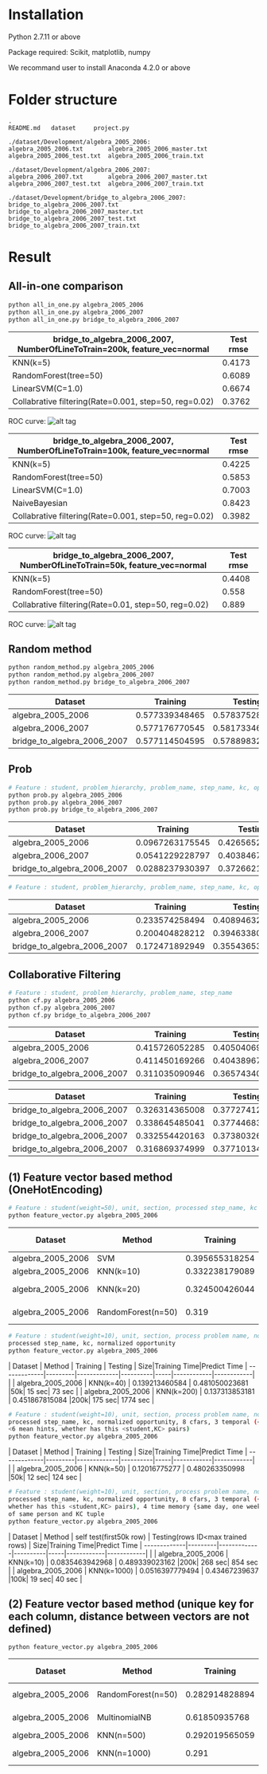 # Installation
Python 2.7.11 or above

Package required: Scikit, matplotlib, numpy

We recommand user to install Anaconda 4.2.0 or above

# Folder structure
```ls
.
README.md	dataset		project.py

./dataset/Development/algebra_2005_2006:
algebra_2005_2006.txt		algebra_2005_2006_master.txt	algebra_2005_2006_test.txt	algebra_2005_2006_train.txt

./dataset/Development/algebra_2006_2007:
algebra_2006_2007.txt		algebra_2006_2007_master.txt	algebra_2006_2007_test.txt	algebra_2006_2007_train.txt

./dataset/Development/bridge_to_algebra_2006_2007:
bridge_to_algebra_2006_2007.txt		bridge_to_algebra_2006_2007_master.txt	bridge_to_algebra_2006_2007_test.txt	bridge_to_algebra_2006_2007_train.txt

```


# Result

## All-in-one comparison

```sh
python all_in_one.py algebra_2005_2006
python all_in_one.py algebra_2006_2007
python all_in_one.py bridge_to_algebra_2006_2007
```
| bridge_to_algebra_2006_2007, NumberOfLineToTrain=200k, feature_vec=normal    | Test rmse   |
| ----------|-------------|
| KNN(k=5) | 0.4173|
| RandomForest(tree=50) | 0.6089|
| LinearSVM(C=1.0) | 0.6674|
| Collabrative filtering(Rate=0.001, step=50, reg=0.02) | 0.3762 |
ROC curve:
![alt tag](https://raw.githubusercontent.com/leungpeng/kdd2010/master/ROC/200k.png)

| bridge_to_algebra_2006_2007, NumberOfLineToTrain=100k, feature_vec=normal    | Test rmse   |
| ----------|-------------|
| KNN(k=5) | 0.4225|
| RandomForest(tree=50) | 0.5853|
| LinearSVM(C=1.0) | 0.7003|
| NaiveBayesian| 0.8423|
|Collabrative filtering(Rate=0.001, step=50, reg=0.02) | 0.3982 |

ROC curve:
![alt tag](https://raw.githubusercontent.com/leungpeng/kdd2010/master/roc_bridge_to_0607_100kline.png)

| bridge_to_algebra_2006_2007, NumberOfLineToTrain=50k, feature_vec=normal    | Test rmse   |
| ----------|-------------|
| KNN(k=5) | 0.4408|
| RandomForest(tree=50) | 0.558|
|Collabrative filtering(Rate=0.01, step=50, reg=0.02) | 0.889 |

ROC curve:
![alt tag](https://raw.githubusercontent.com/leungpeng/kdd2010/master/roc_bridge_to0607_50kline.png)


## Random method
```sh
python random_method.py algebra_2005_2006
python random_method.py algebra_2006_2007
python random_method.py bridge_to_algebra_2006_2007
```

| Dataset      | Training    | Testing  |
| -------------|-------------|----------|
| algebra_2005_2006 | 0.577339348465 | 0.578375289713 |
| algebra_2006_2007 | 0.577176770545 | 0.581733462971 |
| bridge_to_algebra_2006_2007 | 0.577114504595 | 0.578898326215 |

## Prob
```sh
# Feature : student, problem_hierarchy, problem_name, step_name, kc, opportunity
python prob.py algebra_2005_2006
python prob.py algebra_2006_2007
python prob.py bridge_to_algebra_2006_2007
```
| Dataset      | Training    | Testing  |Time|
| -------------|-------------|----------|----|
| algebra_2005_2006 | 0.0967263175545 | 0.426565287948 |0m52.609s|
| algebra_2006_2007 | 0.0541229228797 | 0.40384679442 |2m17.756s|
| bridge_to_algebra_2006_2007 | 0.0288237930397 | 0.372662133708 |11m34.139s|

```sh
# Feature : student, problem_hierarchy, problem_name, step_name, kc, opportunity
```
| Dataset      | Training    | Testing  |
| -------------|-------------|----------|
| algebra_2005_2006 | 0.233574258494 | 0.408946329676 |
| algebra_2006_2007 | 0.200404828212 | 0.39463380799 |
| bridge_to_algebra_2006_2007 | 0.172471892949 | 0.355436539753 |

## Collaborative Filtering
```sh
# Feature : student, problem_hierarchy, problem_name, step_name
python cf.py algebra_2005_2006
python cf.py algebra_2006_2007
python cf.py bridge_to_algebra_2006_2007
```
| Dataset      | Training    | Testing  |
| -------------|-------------|----------|
| algebra_2005_2006 | 0.415726052285 | 0.405040698634 |
| algebra_2006_2007 | 0.411450169266 | 0.4043896756 |
| bridge_to_algebra_2006_2007 | 0.311035090946 | 0.365743405094 |


| Dataset      | Training    | Testing  |N|
| -------------|-------------|----------|-|
| bridge_to_algebra_2006_2007 | 0.326314365008 | 0.377274126364 |100k|
| bridge_to_algebra_2006_2007 | 0.338645485041 | 0.377446831397 |150k|
| bridge_to_algebra_2006_2007 | 0.332554420163 | 0.373803269454 |250k|
| bridge_to_algebra_2006_2007 | 0.316869374999 | 0.377101342234 |500k|


## (1) Feature vector based method (OneHotEncoding)
```sh
# Feature : student(weight=50), unit, section, processed step_name, kc
python feature_vector.py algebra_2005_2006
```
| Dataset      | Method  | Training    | Testing  | Size|Training Time|Predict Time
| -------------|---------|-------------|----------|-----|------------|------------|
| algebra_2005_2006 | SVM |0.395655318254 | 0.463706747382 |50k|~30 min|     |
| algebra_2005_2006 | KNN(k=10) | 0.332238179089 | 0.517161982612 |50k| 9 sec| 17 sec  |
| algebra_2005_2006 | KNN(k=20) | 0.324500426044 | 0.46722690752 |200k| 147 sec| 558 sec  |
| algebra_2005_2006 | RandomForest(n=50) | 0.319 | 0.607 |50k| 5.7 sec| 0.8 sec  |

```sh
# Feature : student(weight=10), unit, section, process problem name, normalized problem view,
processed step_name, kc, normalized opportunity
python feature_vector.py algebra_2005_2006
```
| Dataset      | Method  | Training    | Testing  | Size|Training Time|Predict Time
| -------------|---------|-------------|----------|-----|------------|------------|  |
| algebra_2005_2006 | KNN(k=40) | 0.139213460584 | 0.481050023681 |50k| 15 sec| 73 sec  |
| algebra_2005_2006 | KNN(k=200) | 0.137313853181 | 0.451867815084 |200k| 175 sec| 1774 sec  |


```sh
# Feature : student(weight=10), unit, section, process problem name, normalized problem view,
processed step_name, kc, normalized opportunity, 8 cfars, 3 temporal (<6 mean cfars,
<6 mean hints, whether has this <student,KC> pairs)
python feature_vector.py algebra_2005_2006
```
| Dataset      | Method  | Training    | Testing  | Size|Training Time|Predict Time
| -------------|---------|-------------|----------|-----|------------|------------|  |
| algebra_2005_2006 | KNN(k=50) | 0.12016775277 | 0.480263350998 |50k| 12 sec| 124 sec |

```sh
# Feature : student(weight=10), unit, section, process problem name, normalized problem view,
processed step_name, kc, normalized opportunity, 8 cfars, 3 temporal (<6 mean cfars, <6 mean hints,
whether has this <student,KC> pairs), 4 time memory {same day, one week, one month, >one month}
of same person and KC tuple
python feature_vector.py algebra_2005_2006
```
| Dataset      | Method  | self test(first50k row)    | Testing(rows ID<max trained rows) | Size|Training Time|Predict Time
| -------------|---------|-------------|----------|-----|------------|------------|  |
| algebra_2005_2006 | KNN(k=10) | 0.0835463942968 | 0.489339023162 |200k| 268 sec| 854 sec |
| algebra_2005_2006 | KNN(k=1000) | 0.0516397779494 | 0.43467239637 |100k| 19 sec| 40 sec |

## (2) Feature vector based method (unique key for each column, distance between vectors are not defined)
```
python feature_vector.py algebra_2005_2006
```
| Dataset      | Method  | Training    | Testing  | Size|Training Time|Predict Time
| -------------|---------|-------------|----------|-----|------------|------------|
| algebra_2005_2006 | RandomForest(n=50) |  0.282914828894 | 0.562234728644 |100k| 1.3 sec| 0.4 sec  |
| algebra_2005_2006 | MultinomialNB |  0.61850935768 | 0.563801780499 |100k| 0.09 sec| 0.05 sec  |
| algebra_2005_2006 | KNN(n=500) | 0.292019565059 | 0.46641692094 |200k| 5 sec| 21 sec  |
| algebra_2005_2006 | KNN(n=1000) | 0.291 | 0.462 |all rows| 146 sec| 1180 sec  |

